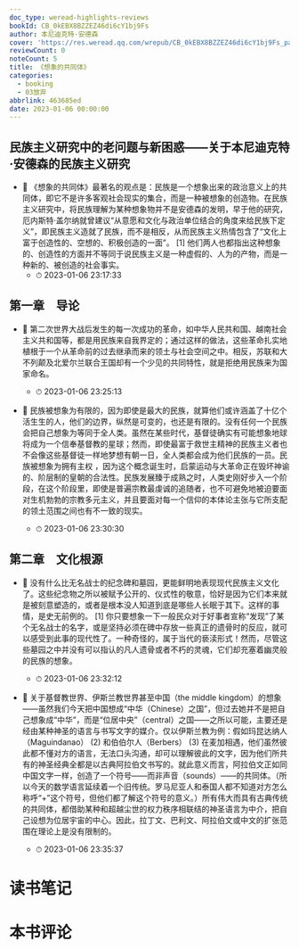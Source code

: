 ```yaml
---
doc_type: weread-highlights-reviews
bookId: CB_0kEBX8BZZEZ46di6cY1bj9Fs
author: 本尼迪克特·安德森
cover: 'https://res.weread.qq.com/wrepub/CB_0kEBX8BZZEZ46di6cY1bj9Fs_parsecover'
reviewCount: 0
noteCount: 5
title: 《想象的共同体》
categories:
  - booking
  - 03放弃
abbrlink: 463685ed
date: 2023-01-06 00:00:00
---
```



## 民族主义研究中的老问题与新困惑——关于本尼迪克特·安德森的民族主义研究


- 📌 《想象的共同体》最著名的观点是：民族是一个想象出来的政治意义上的共同体，即它不是许多客观社会现实的集合，而是一种被想象的创造物。在民族主义研究中，将民族理解为某种想象物并不是安德森的发明，早于他的研究，厄内斯特·盖尔纳就曾建议“从意愿和文化与政治单位结合的角度来给民族下定义”，即民族主义造就了民族，而不是相反，从而民族主义热情包含了“文化上富于创造性的、空想的、积极创造的一面”。 [1] 他们两人也都指出这种想象的、创造性的方面并不等同于说民族主义是一种虚假的、人为的产物，而是一种新的、被创造的社会事实。 
    - ⏱ 2023-01-06 23:17:33 
## 第一章　导论


- 📌 第二次世界大战后发生的每一次成功的革命，如中华人民共和国、越南社会主义共和国等，都是用民族来自我界定的；通过这样的做法，这些革命扎实地植根于一个从革命前的过去继承而来的领土与社会空间之中。相反，苏联和大不列颠及北爱尔兰联合王国却有一个少见的共同特性，就是拒绝用民族来为国家命名。 
    - ⏱ 2023-01-06 23:25:13 

- 📌 民族被想象为有限的，因为即使是最大的民族，就算他们或许涵盖了十亿个活生生的人，他们的边界，纵然是可变的，也还是有限的。没有任何一个民族会把自己想象为等同于全人类。虽然在某些时代，基督徒确实有可能想象地球将成为一个信奉基督教的星球；然而，即使最富于救世主精神的民族主义者也不会像这些基督徒一样地梦想有朝一日，全人类都会成为他们民族的一员。民族被想象为拥有主权 ，因为这个概念诞生时，启蒙运动与大革命正在毁坏神谕的、阶层制的皇朝的合法性。民族发展臻于成熟之时，人类史刚好步入一个阶段，在这个阶段里，即使是普遍宗教最虔诚的追随者，也不可避免地被迫要面对生机勃勃的宗教多元主义，并且要面对每一个信仰的本体论主张与它所支配的领土范围之间也有不一致的现实。 
    - ⏱ 2023-01-06 23:30:30 
## 第二章　文化根源


- 📌 没有什么比无名战士的纪念碑和墓园，更能鲜明地表现现代民族主义文化了。这些纪念物之所以被赋予公开的、仪式性的敬意，恰好是因为它们本来就是被刻意塑造的，或者是根本没人知道到底是哪些人长眠于其下。这样的事情，是史无前例的。 [1] 你只要想象一下一般民众对于好事者宣称“发现”了某个无名战士的名字，或是坚持必须在碑中存放一些真正的遗骨时的反应，就可以感受到此事的现代性了。一种奇怪的，属于当代的亵渎形式！然而，尽管这些墓园之中并没有可以指认的凡人遗骨或者不朽的灵魂，它们却充塞着幽灵般的民族的想象。 
    - ⏱ 2023-01-06 23:32:12 

- 📌 关于基督教世界、伊斯兰教世界甚至中国（the middle kingdom）的想象——虽然我们今天把中国想成“中华（Chinese）之国”，但过去她并不是把自己想象成“中华”，而是“位居中央”（central）之国——之所以可能，主要还是经由某种神圣的语言与书写文字的媒介。仅以伊斯兰教为例：假如玛昆达纳人（Maguindanao） (2) 和伯伯尔人（Berbers） (3) 在麦加相遇，他们虽然彼此都不懂对方的语言，无法口头沟通，却可以理解彼此的文字，因为他们所共有的神圣经典全都是以古典阿拉伯文书写的。就此意义而言，阿拉伯文正如同中国文字一样，创造了一个符号——而非声音（sounds）——的共同体。（所以今天的数学语言延续着一个旧传统。罗马尼亚人和泰国人都不知道对方怎么称呼“+”这个符号，但他们都了解这个符号的意义。）所有伟大而具有古典传统的共同体，都借助某种和超越尘世的权力秩序相联结的神圣语言为中介，把自己设想为位居宇宙的中心。因此，拉丁文、巴利文、阿拉伯文或中文的扩张范围在理论上是没有限制的。 
    - ⏱ 2023-01-06 23:35:37 

# 读书笔记


# 本书评论
